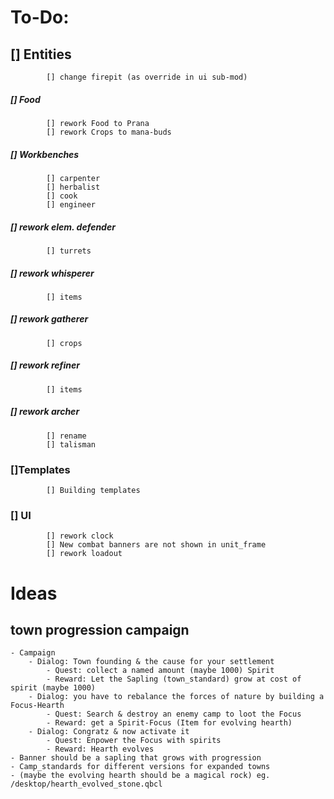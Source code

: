 # **To-Do:**
## [] Entities
			[] change firepit (as override in ui sub-mod)
##### [] Food
			[] rework Food to Prana
			[] rework Crops to mana-buds
##### [] Workbenches
			[] carpenter
			[] herbalist
			[] cook
			[] engineer
##### [] rework elem. defender
			[] turrets
##### [] rework whisperer
			[] items
##### [] rework gatherer
			[] crops
##### [] rework refiner
			[] items
##### [] rework archer
			[] rename
			[] talisman
### []Templates
			[] Building templates
### [] UI
			[] rework clock
			[] New combat banners are not shown in unit_frame
			[] rework loadout

# **Ideas**
## town progression campaign
	- Campaign
		- Dialog: Town founding & the cause for your settlement
			- Quest: collect a named amount (maybe 1000) Spirit
			- Reward: Let the Sapling (town_standard) grow at cost of spirit (maybe 1000)
		- Dialog: you have to rebalance the forces of nature by building a Focus-Hearth
			- Quest: Search & destroy an enemy camp to loot the Focus
			- Reward: get a Spirit-Focus (Item for evolving hearth)
		- Dialog: Congratz & now activate it
			- Quest: Enpower the Focus with spirits
			- Reward: Hearth evolves
	- Banner should be a sapling that grows with progression
	- Camp_standards for different versions for expanded towns
	- (maybe the evolving hearth should be a magical rock) eg. /desktop/hearth_evolved_stone.qbcl
